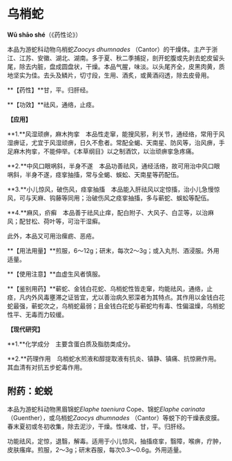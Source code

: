 # 乌梢蛇

**Wū shāo shé**（《药性论》）

本品为游蛇科动物乌梢蛇*Zaocys dhumnades* （Cantor）的干燥体。主产于浙江、江苏、安徽、湖北、湖南。多于夏、秋二季捕捉，剖开蛇腹或先剥去蛇皮留头尾，除去内脏，盘成圆盘状，干燥。本品气腥，味淡。以头尾齐全，皮黑肉黄，质地坚实为佳。去头及鳞片，切寸段，生用、酒炙，或黄酒闷透，除去皮骨用。

**【药性】**甘，平。归肝经。

**【功效】**祛风，通络，止痉。

**【应用】**

**1.**风湿顽痹，麻木拘挛　本品性走窜，能搜风邪，利关节，通经络，常用于风湿痹证，尤宜于风湿顽痹，日久不愈者。常配全蝎、天南星、防风等，治风痹，手足麻木拘挛，不能伸举。《本草纲目》以之制酒饮，以治顽痹挛急疼痛。

**2.**中风口眼㖞斜，半身不遂　本品功善祛风，通经活络，故可用治中风口眼㖞斜，半身不遂，痉挛抽搐，常与全蝎、蜈蚣、天南星等药配伍。

**3.**小儿惊风，破伤风，痉挛抽搐　本品能入肝祛风以定惊搐，治小儿急慢惊风，可与天麻、钩藤等同用；治破伤风之痉挛抽搐，多与蕲蛇、蜈蚣等配伍。

**4.**麻风，疥癣　本品善于祛风止痒，配白附子、大风子、白芷等，以治麻风；配甘松、荷叶等，可治干湿癣。

此外，本品又可用治瘰疬、恶疮。

**【用法用量】**煎服，6～12g；研末，每次2～3g；或入丸剂、酒浸服。外用适量。

**【使用注意】**血虚生风者慎服。

**【鉴别用药】**蕲蛇、金钱白花蛇、乌梢蛇性皆走窜，均能祛风，通络，止痉，凡内外风毒壅滞之证皆宜，尤以善治病久邪深者为其特点。其作用以金钱白花蛇最强，蕲蛇次之，乌梢蛇最弱；且金钱白花蛇与蕲蛇均有毒、性偏温燥，乌梢蛇性平、无毒而力较缓。

**【现代研究】**

**1.**化学成分　主要含蛋白质及脂肪类成分。

**2.**药理作用　乌梢蛇水煎液和醇提取液有抗炎、镇静、镇痛、抗惊厥作用。其血清有对抗五步蛇毒作用。

## 附药：蛇蜕

本品为游蛇科动物黑眉锦蛇*Elaphe taeniura* Cope、锦蛇*Elaphe carinata* （Guenther），或乌梢蛇*Zaocys dhumnades* （Cantor）等蜕下的干燥表皮膜。春末夏初或冬初收集，除去泥沙，干燥。性味咸、甘，平。归肝经。

功能祛风，定惊，退翳，解毒。适用于小儿惊风，抽搐痉挛，翳障，喉痹，疔肿，皮肤瘙痒。煎服，2～3g；研末吞服，每次0.3～0.6g。外用适量。